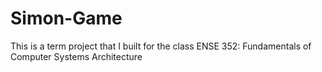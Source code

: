 # Simon-Game
This is a term project that I built for the class ENSE 352: Fundamentals of Computer Systems Architecture
